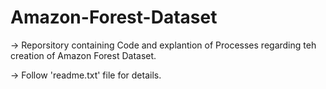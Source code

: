 # Amazon-Forest-Dataset
-> Reporsitory containing Code and explantion of Processes regarding teh creation of Amazon Forest Dataset.

-> Follow 'readme.txt' file for details.
  
